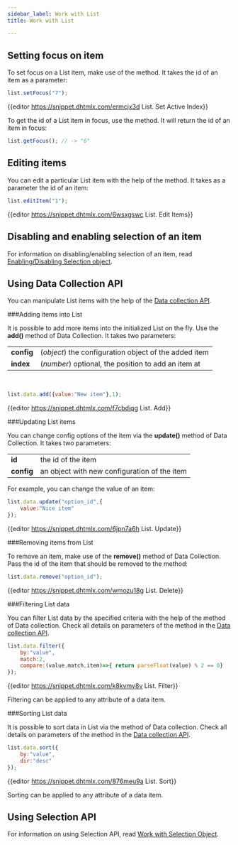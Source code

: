 ```yaml
---
sidebar_label: Work with List
title: Work with List

---          
```




Setting focus on item
--------------------------

To set focus on a List item, make use of the [](list/api/list_setfocus_method.md) method. It takes the id of an item as a parameter:

~~~js
list.setFocus("7");
~~~

{{editor	https://snippet.dhtmlx.com/ermcjx3d	List. Set Active Index}}

To get the id of a List item in focus, use the [](list/api/list_getfocus_method.md) method. It will return the id of an item in focus:

~~~js
list.getFocus(); // -> "6"
~~~

Editing items
-------------

You can edit a particular List item with the help of the [](list/api/list_edititem_method.md) method. It takes as a parameter the id of an item:

~~~js
list.editItem("1");
~~~

{{editor	https://snippet.dhtmlx.com/6wsxgswc	List. Edit Items}}

Disabling and enabling selection of an item
----------------------------------

For information on disabling/enabling selection of an item, read [Enabling/Disabling Selection object](list/usage_selection.md#enablingdisablingselectionobject).


Using Data Collection API
------------------------

You can manipulate List items with the help of the [Data collection API](data_collection/api/refs/datacollection.md). 

###Adding items into List

It is possible to add more items into the initialized List on the fly. Use the **add()** method of Data Collection. It takes two parameters:

<table class="webixdoc_links">
	<tbody>
        <tr>
			<td class="webixdoc_links0"><b>config</b></td>
			<td>(<i>object</i>) the configuration object of the added item</td>
		</tr>
        <tr>
			<td class="webixdoc_links0"><b>index</b></td>
			<td>(<i>number</i>) optional, the position to add an item at</td>
		</tr>
    </tbody>
</table>
<br/>

~~~js
list.data.add({value:"New item"},1);
~~~

{{editor	https://snippet.dhtmlx.com/f7cbdiqg	List. Add}}

###Updating List items

You can change config options of the item via the **update()** method of Data Collection. It takes two parameters:

<table class="webixdoc_links">
	<tbody>
        <tr>
			<td class="webixdoc_links0"><b>id</b></td>
			<td>the id of the item</td>
		</tr>
        <tr>
			<td class="webixdoc_links0"><b>config</b></td>
			<td>an object with new configuration of the item</td>
		</tr>
    </tbody>
</table>

For example, you can change the value of an item:

~~~js
list.data.update("option_id",{
	value:"Nice item"
});
~~~

{{editor	https://snippet.dhtmlx.com/6jpn7a6h	List. Update}}

###Removing items from List

To remove an item, make use of the **remove()** method of Data Collection. Pass the id of the item that should be removed to the method:

~~~js
list.data.remove("option_id");
~~~

{{editor	https://snippet.dhtmlx.com/wmozu18g	List. Delete}}

###Filtering List data

You can filter List data by the specified criteria with the help of the [](data_collection/api/filter.md) method of Data collection. Check all details on parameters of the method in the
[Data collection API](data_collection/api/refs/datacollection.md).

~~~js
list.data.filter({
	by:"value",
	match:2,
	compare:(value,match,item)=>{ return parseFloat(value) % 2 == 0}
});
~~~

{{editor	https://snippet.dhtmlx.com/k8kvmy8v	List. Filter}}

Filtering can be applied to any attribute of a data item.

###Sorting List data

It is possible to sort data in List via the [](data_collection/api/sort.md) method of Data collection. Check all details on parameters of the method in the [Data collection API](data_collection/api/refs/datacollection.md).

~~~js
list.data.sort({ 
	by:"value",
	dir:"desc"
});
~~~

{{editor	https://snippet.dhtmlx.com/876meu9a	List. Sort}}

Sorting can be applied to any attribute of a data item.


Using Selection API
-------------

For information on using Selection API, read [Work with Selection Object](list/usage_selection.md).

